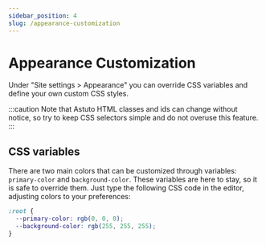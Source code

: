 ```yaml
---
sidebar_position: 4
slug: /appearance-customization
---
```


# Appearance Customization

Under "Site settings > Appearance" you can override CSS variables and define your own custom CSS styles.

:::caution
Note that Astuto HTML classes and ids can change without notice, so try to keep CSS selectors simple and do not overuse this feature.
:::

## CSS variables

There are two main colors that can be customized through variables: `primary-color` and `background-color`. These variables are here to stay, so it is safe to override them. Just type the following CSS code in the editor, adjusting colors to your preferences:

```css
:root {
  --primary-color: rgb(0, 0, 0);
  --background-color: rgb(255, 255, 255);
}
```